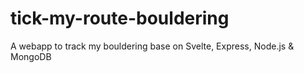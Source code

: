 # tick-my-route-bouldering
A webapp to track my bouldering base on Svelte, Express, Node.js &amp; MongoDB 
